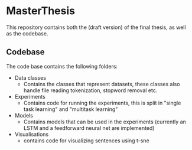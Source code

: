 # MasterThesis

This repository contains both the (draft version) of the final thesis, as well as the codebase.


## Codebase

The code base contains the following folders:
  * Data classes
    - Contains the classes that represent datasets, these classes also handle file
      reading tokenization, stopword removal etc.
  * Experiments
    - Contains code for running the experiments, this is split in "single task learning" and "multitask learning"
  * Models
    - Contains models that can be used in the experiments (currently an LSTM and a feedforward neural net are implemented)
  * Visualisations
    - contains code for visualizing sentences using t-sne
  
